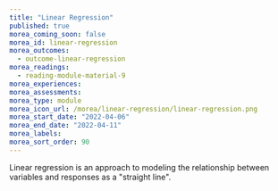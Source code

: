 ```yaml
---
title: "Linear Regression"
published: true
morea_coming_soon: false
morea_id: linear-regression
morea_outcomes:
  - outcome-linear-regression
morea_readings:
  - reading-module-material-9
morea_experiences:
morea_assessments:
morea_type: module
morea_icon_url: /morea/linear-regression/linear-regression.png
morea_start_date: "2022-04-06"
morea_end_date: "2022-04-11"
morea_labels: 
morea_sort_order: 90
---
```


Linear regression is an approach to modeling the relationship between variables and responses as a "straight line".
